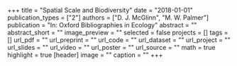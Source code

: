 +++
title = "Spatial Scale and Biodiversity"
date = "2018-01-01"
publication_types = ["2"]
authors = ["D. J. McGlinn", "M. W. Palmer"]
publication = "In: Oxford Bibliographies in Ecology"
abstract = ""
abstract_short = ""
image_preview = ""
selected = false
projects = []
tags = []
url_pdf = ""
url_preprint = ""
url_code = ""
url_dataset = ""
url_project = ""
url_slides = ""
url_video = ""
url_poster = ""
url_source = ""
math = true
highlight = true
[header]
image = ""
caption = ""
+++
